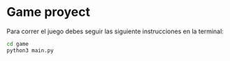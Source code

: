 # Game proyect

Para correr el juego debes seguir las siguiente instrucciones en la terminal:
```sh
cd game
python3 main.py
```
